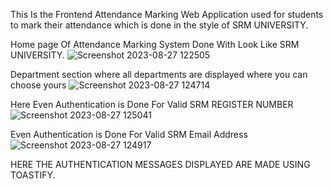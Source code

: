 This Is the Frontend Attendance Marking Web Application used for students to mark their attendance which is done in the style of SRM UNIVERSITY.

Home page Of Attendance Marking System Done With Look Like SRM UNIVERSITY.
![Screenshot 2023-08-27 122505](https://github.com/Muthu-kesavan/Attendance-system/assets/73815261/c9adf1fd-834f-4b26-bd41-26fcdc36b8db)

Department section where all departments are displayed where you can choose yours
![Screenshot 2023-08-27 124714](https://github.com/Muthu-kesavan/Attendance-system/assets/73815261/50e5fb6c-8cda-4951-ac90-a4a2842ab9d7)

Here Even Authentication is Done For Valid SRM REGISTER NUMBER
![Screenshot 2023-08-27 125041](https://github.com/Muthu-kesavan/Attendance-system/assets/73815261/300e9951-8529-4ea6-8009-5af2c0ac27ba)

 Even Authentication is Done For Valid SRM Email Address
 ![Screenshot 2023-08-27 124917](https://github.com/Muthu-kesavan/Attendance-system/assets/73815261/d3f3b958-90a1-4c99-b4da-757026788bf5)

 HERE THE AUTHENTICATION MESSAGES  DISPLAYED ARE MADE USING TOASTIFY.
